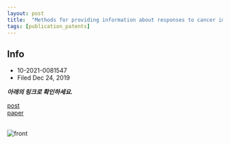 ```yaml
---
layout: post
title:  "Methods for providing information about responses to cancer immunotherapy and devices using the same"
tags: [publication_patents]
---
```

## Info
- 10-2021-0081547
- Filed Dec 24, 2019


***아래의 링크로 확인하세요.***

[post]('../../../__posts/2022-6-01-Clinical%20decision%20support%20algorithm%20to%20anti%E2%80%93pd-1%20therapy.md')  
[paper](https://www.ejcancer.com/article/S0959-8049(21)00328-2/fulltext#%20)  

\
![front]('../../../assets/publication_patents/patent_pdl1/patent_pdl1_front.png')

